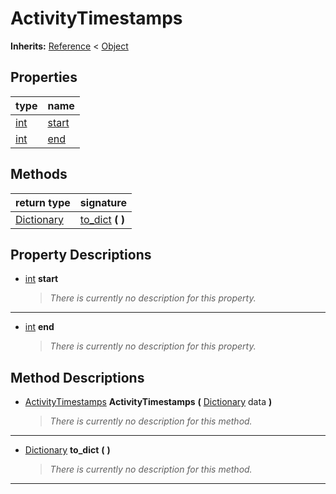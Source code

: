   
# ActivityTimestamps
  
**Inherits:** [Reference](https://docs.godotengine.org/en/3.5/classes/class_reference.html) < [Object](https://docs.godotengine.org/en/3.5/classes/class_object.html)  
  
  
## Properties
  
| type                                                              | name                     |
|-------------------------------------------------------------------|--------------------------|
| [int](https://docs.godotengine.org/en/3.5/classes/class_int.html) | [start](#property-start) |
| [int](https://docs.godotengine.org/en/3.5/classes/class_int.html) | [end](#property-end)     |  
  
## Methods
  
| return type                                                                     | signature                                |
|---------------------------------------------------------------------------------|------------------------------------------|
| [Dictionary](https://docs.godotengine.org/en/3.5/classes/class_dictionary.html) | [to\_dict](#method-to-dict) **(**  **)** |  
  
## Property Descriptions
  
- <a name="property-start"></a>[int](https://docs.godotengine.org/en/3.5/classes/class_int.html) **start**  
  
	> *There is currently no description for this property.*  
________________

- <a name="property-end"></a>[int](https://docs.godotengine.org/en/3.5/classes/class_int.html) **end**  
  
	> *There is currently no description for this property.*
  
  
## Method Descriptions
  
- <a name="method-ActivityTimestamps"></a>[ActivityTimestamps](./class_activitytimestamps.md) **ActivityTimestamps** **(** [Dictionary](https://docs.godotengine.org/en/3.5/classes/class_dictionary.html) data **)**  
  
	> *There is currently no description for this method.*  
________________

- <a name="method-to-dict"></a>[Dictionary](https://docs.godotengine.org/en/3.5/classes/class_dictionary.html) **to\_dict** **(**  **)**  
  
	> *There is currently no description for this method.*  
________________

  
